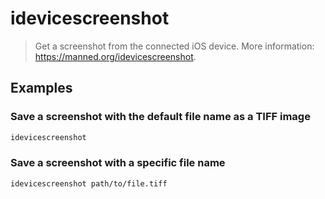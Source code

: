 # idevicescreenshot

> Get a screenshot from the connected iOS device. More information: <https://manned.org/idevicescreenshot>.

## Examples

### Save a screenshot with the default file name as a TIFF image

```bash
idevicescreenshot
```

### Save a screenshot with a specific file name

```bash
idevicescreenshot path/to/file.tiff
```
